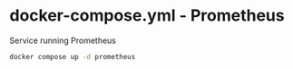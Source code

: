 # docker-compose.yml - Prometheus

Service running Prometheus

```bash
docker compose up -d prometheus
```
